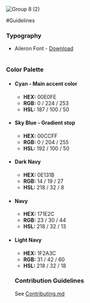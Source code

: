 ![Group 8 (2)](https://user-images.githubusercontent.com/70079939/144655682-733feddf-8eb9-4443-9ddd-28febb92d731.png)


#Guidelines

### Typography
- Aileron Font - [Download](https://www.1001fonts.com/aileron-font.html)
#
### Color Palette
- #### Cyan - Main accent color
  - **HEX:** 00E0FE
  - **RGB:** 0 / 224 / 253
  - **HSL:** 187 / 100 / 50
- #### Sky Blue - Gradient stop
  - **HEX:** 00CCFF
  - **RGB:** 0 / 204 / 255
  - **HSL:** 192 / 100 / 50
- #### Dark Navy
  - **HEX:** 0E131B
  - **RGB:** 14 / 19 / 27
  - **HSL:** 218 / 32 / 8
- #### Navy
  - **HEX:** 171E2C
  - **RGB:** 23 / 30 / 44
  - **HSL:** 218 / 32 / 13
- #### Light Navy
  - **HEX:** 1F2A3C
  - **RGB:** 31 / 42 / 60
  - **HSL:** 218 / 32 / 18
 
  ### Contribution Guidelines
  See [Contributing.md](https://raw.githubusercontent.com/flybywiresim/fbw-branding/master/Contributing.md)
